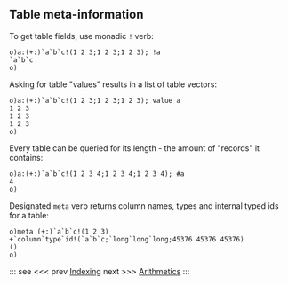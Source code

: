 ## Table meta-information

To get table fields, use monadic `!` verb:

```o
o)a:(+:)`a`b`c!(1 2 3;1 2 3;1 2 3); !a
`a`b`c
o)
```

Asking for table "values" results in a list of table vectors:

```o
o)a:(+:)`a`b`c!(1 2 3;1 2 3;1 2 3); value a
1 2 3
1 2 3
1 2 3
o)
```

Every table can be queried for its length - the amount of "records" it contains:

```o
o)a:(+:)`a`b`c!(1 2 3 4;1 2 3 4;1 2 3 4); #a
4
o)
```

Designated `meta` verb returns column names, types and internal typed ids for a table:

```o
o)meta (+:)`a`b`c!(1 2 3)
+`column`type`id!(`a`b`c;`long`long`long;45376 45376 45376)
()
o)
```

::: see
<<< prev  [Indexing](/reference/types/tables/indexing.md)
next >>>  [Arithmetics](/reference/types/tables/arithmetic.md)
:::
